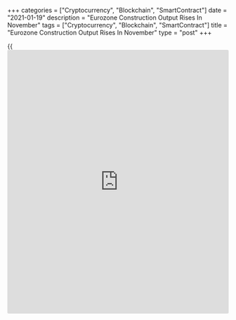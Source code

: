 +++
categories = ["Cryptocurrency", "Blockchain", "SmartContract"]
date = "2021-01-19"
description = "Eurozone Construction Output Rises In November"
tags = ["Cryptocurrency", "Blockchain", "SmartContract"]
title = "Eurozone Construction Output Rises In November"
type = "post"
+++

{{<iframe id="large-banner" src="https://www.bounty.group/#slide=21.0" width="100%" height="600" scrolling="no" style="border: 0px solid rgb(216, 221, 230); border-radius: 3px;">}}

Eurozone's construction output rose in November, data form Eurostat
showed on Tuesday.

The construction output increased 1.4 percent month-on-month in
November, after remaining unchanged in October. In September, output
dropped 2.7 percent.

Production in building construction rose 1.0 percent monthly in November
and output in civil engineering gained 3.1 percent.

On a year-on-year basis, the construction output fell 1.3 percent in
November, following a 1.9 percent decrease in the prior month.

In the EU27, construction output increased 1.2 percent monthly, and fell
1.1 percent from a year ago.

Among member states, the biggest increases were recorded in Slovenia,
Hungary and SLovakia, while the largest decreases were observed in
Romania, Spain and Belgium.

For comments and feedback [contact](https://www.playgroundfx.com/contact/): editorial@rtt[news](https://www.letsplayfx.com/blog/forex-news-website/).com

[Economic News][1]

 **What parts of the world are seeing the best (and worst) economic
performances lately? Click[here][2] to check out our [Econ Scorecard][2]
and find out! See up-to-the-moment [ranking](https://www.playgroundfx.com/blog/crypto-exchange-ranking/)s for the best and worst
performers in [GDP][3], [unemployment rate][4], [inflation][5] and much
more.**

   1. www.rtt[news](https://www.letsplayfx.com/blog/forex-news-website/).com/Content/EconomicNews.aspx
   2. www.rtt[news](https://www.letsplayfx.com/blog/forex-news-website/).com/economic-scorecard/world-rank/retail-sales/highest-performance.aspx
   3. www.rtt[news](https://www.letsplayfx.com/blog/forex-news-website/).com/economic-scorecard/world-rank/GDP/highest-performance.aspx
   4. www.rtt[news](https://www.letsplayfx.com/blog/forex-news-website/).com/economic-scorecard/world-rank/unemployment-rate/lowest-performance.aspx
   5. www.rtt[news](https://www.letsplayfx.com/blog/forex-news-website/).com/economic-scorecard/world-rank/CPI/highest-performance.aspx